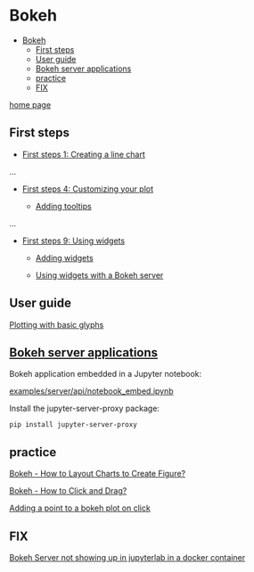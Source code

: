 # Bokeh

- [Bokeh](#bokeh)
  - [First steps](#first-steps)
  - [User guide](#user-guide)
  - [Bokeh server applications](#bokeh-server-applications)
  - [practice](#practice)
  - [FIX](#fix)

[home page](https://bokeh.org/)

## First steps

- [First steps 1: Creating a line chart](https://docs.bokeh.org/en/latest/docs/first_steps/first_steps_1.html)

...

- [First steps 4: Customizing your plot](https://docs.bokeh.org/en/latest/docs/first_steps/first_steps_4.html#)

  - [Adding tooltips](https://docs.bokeh.org/en/latest/docs/first_steps/first_steps_4.html#adding-tooltips)

...

- [First steps 9: Using widgets](https://docs.bokeh.org/en/latest/docs/first_steps/first_steps_9.html)

  - [Adding widgets](https://docs.bokeh.org/en/latest/docs/first_steps/first_steps_9.html#adding-widgets)

  - [Using widgets with a Bokeh server](https://docs.bokeh.org/en/latest/docs/first_steps/first_steps_9.html#using-widgets-with-a-bokeh-server)


## User guide

[Plotting with basic glyphs](https://docs.bokeh.org/en/latest/docs/user_guide/plotting.html#userguide-plotting)

## [Bokeh server applications](https://docs.bokeh.org/en/latest/docs/user_guide/output/jupyter.html#bokeh-server-applications)

Bokeh application embedded in a Jupyter notebook:

[examples/server/api/notebook_embed.ipynb](https://github.com/bokeh/bokeh/tree/3.1.0/examples/server/api/notebook_embed.ipynb)

Install the jupyter-server-proxy package:

    pip install jupyter-server-proxy

## practice

[Bokeh - How to Layout Charts to Create Figure?](https://coderzcolumn.com/tutorials/data-science/bokeh-how-to-layout-charts-to-create-figure)

[Bokeh - How to Click and Drag?](https://stackoverflow.com/questions/30184926/bokeh-how-to-click-and-drag)

[Adding a point to a bokeh plot on click](https://stackoverflow.com/a/50080573)

## FIX

[Bokeh Server not showing up in jupyterlab in a docker container](https://discourse.bokeh.org/t/bokeh-server-not-showing-up-in-jupyterlab-in-a-docker-container/7641)
